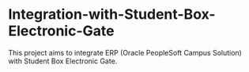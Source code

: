 # Integration-with-Student-Box-Electronic-Gate
This project aims to integrate ERP (Oracle PeopleSoft Campus Solution) with Student Box Electronic Gate.

